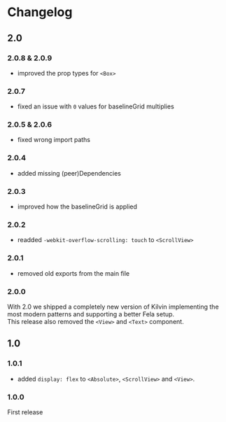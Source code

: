 # Changelog

## 2.0

### 2.0.8 & 2.0.9

- improved the prop types for `<Box>`

### 2.0.7

- fixed an issue with `0` values for baselineGrid multiplies

### 2.0.5 & 2.0.6

- fixed wrong import paths

### 2.0.4

- added missing (peer)Dependencies

### 2.0.3

- improved how the baselineGrid is applied

### 2.0.2

- readded `-webkit-overflow-scrolling: touch` to `<ScrollView>`

### 2.0.1

- removed old exports from the main file

### 2.0.0

With 2.0 we shipped a completely new version of Kilvin implementing the most modern patterns and supporting a better Fela setup.<br>
This release also removed the `<View>` and `<Text>` component.

## 1.0

### 1.0.1

- added `display: flex` to `<Absolute>`, `<ScrollView>` and `<View>`.

### 1.0.0

First release

